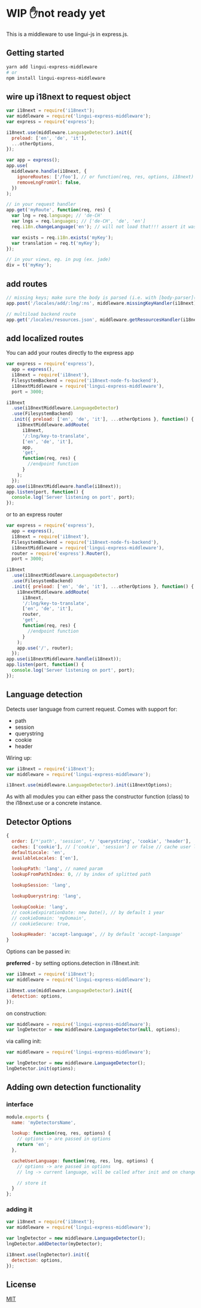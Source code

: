 # WIP ✋not ready yet

This is a middleware to use lingui-js in express.js.

## Getting started

```bash
yarn add lingui-express-middleware
# or
npm install lingui-express-middleware
```

## wire up i18next to request object

```js
var i18next = require('i18next');
var middleware = require('lingui-express-middleware');
var express = require('express');

i18next.use(middleware.LanguageDetector).init({
  preload: ['en', 'de', 'it'],
  ...otherOptions,
});

var app = express();
app.use(
  middleware.handle(i18next, {
    ignoreRoutes: ['/foo'], // or function(req, res, options, i18next) { /* return true to ignore */ }
    removeLngFromUrl: false,
  })
);

// in your request handler
app.get('myRoute', function(req, res) {
  var lng = req.language; // 'de-CH'
  var lngs = req.languages; // ['de-CH', 'de', 'en']
  req.i18n.changeLanguage('en'); // will not load that!!! assert it was preloaded

  var exists = req.i18n.exists('myKey');
  var translation = req.t('myKey');
});

// in your views, eg. in pug (ex. jade)
div = t('myKey');
```

## add routes

```js
// missing keys; make sure the body is parsed (i.e. with [body-parser](https://github.com/expressjs/body-parser#bodyparserjsonoptions))
app.post('/locales/add/:lng/:ns', middleware.missingKeyHandler(i18next));

// multiload backend route
app.get('/locales/resources.json', middleware.getResourcesHandler(i18next));
```

## add localized routes

You can add your routes directly to the express app

```js
var express = require('express'),
  app = express(),
  i18next = require('i18next'),
  FilesystemBackend = require('i18next-node-fs-backend'),
  i18nextMiddleware = require('lingui-express-middleware'),
  port = 3000;

i18next
  .use(i18nextMiddleware.LanguageDetector)
  .use(FilesystemBackend)
  .init({ preload: ['en', 'de', 'it'], ...otherOptions }, function() {
    i18nextMiddleware.addRoute(
      i18next,
      '/:lng/key-to-translate',
      ['en', 'de', 'it'],
      app,
      'get',
      function(req, res) {
        //endpoint function
      }
    );
  });
app.use(i18nextMiddleware.handle(i18next));
app.listen(port, function() {
  console.log('Server listening on port', port);
});
```

or to an express router

```js
var express = require('express'),
  app = express(),
  i18next = require('i18next'),
  FilesystemBackend = require('i18next-node-fs-backend'),
  i18nextMiddleware = require('lingui-express-middleware'),
  router = require('express').Router(),
  port = 3000;

i18next
  .use(i18nextMiddleware.LanguageDetector)
  .use(FilesystemBackend)
  .init({ preload: ['en', 'de', 'it'], ...otherOptions }, function() {
    i18nextMiddleware.addRoute(
      i18next,
      '/:lng/key-to-translate',
      ['en', 'de', 'it'],
      router,
      'get',
      function(req, res) {
        //endpoint function
      }
    );
    app.use('/', router);
  });
app.use(i18nextMiddleware.handle(i18next));
app.listen(port, function() {
  console.log('Server listening on port', port);
});
```

## Language detection

Detects user language from current request. Comes with support for:

- path
- session
- querystring
- cookie
- header

Wiring up:

```js
var i18next = require('i18next');
var middleware = require('lingui-express-middleware');

i18next.use(middleware.LanguageDetector).init(i18nextOptions);
```

As with all modules you can either pass the constructor function (class) to the i18next.use or a concrete instance.

## Detector Options

```js
{
  order: [/*'path', 'session', */ 'querystring', 'cookie', 'header'],
  caches: ['cookie'], // ['cookie', 'session'] or false // cache user language
  defaultLocale: 'en',
  availableLocales: ['en'],

  lookupPath: 'lang', // named param
  lookupFromPathIndex: 0, // by index of splitted path

  lookupSession: 'lang',

  lookupQuerystring: 'lang',

  lookupCookie: 'lang',
  // cookieExpirationDate: new Date(), // by default 1 year
  // cookieDomain: 'myDomain',
  // cookieSecure: true,

  lookupHeader: 'accept-language', // by default 'accept-language'
}
```

Options can be passed in:

**preferred** - by setting options.detection in i18next.init:

```js
var i18next = require('i18next');
var middleware = require('lingui-express-middleware');

i18next.use(middleware.LanguageDetector).init({
  detection: options,
});
```

on construction:

```js
var middleware = require('lingui-express-middleware');
var lngDetector = new middleware.LanguageDetector(null, options);
```

via calling init:

```js
var middleware = require('lingui-express-middleware');

var lngDetector = new middleware.LanguageDetector();
lngDetector.init(options);
```

## Adding own detection functionality

### interface

```js
module.exports {
  name: 'myDetectorsName',

  lookup: function(req, res, options) {
    // options -> are passed in options
    return 'en';
  },

  cacheUserLanguage: function(req, res, lng, options) {
    // options -> are passed in options
    // lng -> current language, will be called after init and on changeLanguage

    // store it
  }
};
```

### adding it

```js
var i18next = require('i18next');
var middleware = require('lingui-express-middleware');

var lngDetector = new middleware.LanguageDetector();
lngDetector.addDetector(myDetector);

i18next.use(lngDetector).init({
  detection: options,
});
```

## License

[MIT](./LICENSE)
